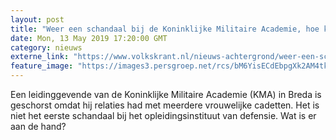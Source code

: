 ```yaml
---
layout: post
title: "Weer een schandaal bij de Koninklijke Militaire Academie, hoe kan dit?"
date: Mon, 13 May 2019 17:20:00 GMT
category: nieuws
externe_link: "https://www.volkskrant.nl/nieuws-achtergrond/weer-een-schandaal-bij-de-koninklijke-militaire-academie-hoe-kan-dit~ba53300e/"
feature_image: "https://images3.persgroep.net/rcs/bM6YisECdEbpgXk2AM4tk_Po7ts/diocontent/148259564/_crop/1417/911/1891/1892/_fill/320/320?appId=93a17a8fd81db0de025c8abd1cca1279&quality=0.85"
---
```


Een leidinggevende van de Koninklijke Militaire Academie (KMA) in Breda is geschorst omdat hij relaties had met meerdere vrouwelijke cadetten. Het is niet het eerste schandaal bij het opleidingsinstituut van defensie. Wat is er aan de hand?
